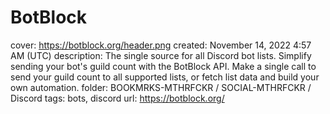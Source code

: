 # BotBlock

cover: https://botblock.org/header.png
created: November 14, 2022 4:57 AM (UTC)
description: The single source for all Discord bot lists. Simplify sending your bot's guild count with the BotBlock API. Make a single call to send your guild count to all supported lists, or fetch list data and build your own automation.
folder: BOOKMRKS-MTHRFCKR / SOCIAL-MTHRFCKR / Discord
tags: bots, discord
url: https://botblock.org/